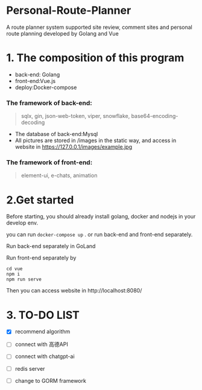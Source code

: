 # Personal-Route-Planner
A route planner system supported site review, comment sites and personal route planning 
developed by Golang and Vue
# 1. The composition of this program
* back-end: Golang
* front-end:Vue.js
* deploy:Docker-compose

### The framework of back-end:
> sqlx, gin, json-web-token, viper, snowflake, base64-encoding-decoding

* The database of back-end:Mysql
* All pictures are stored in /images in the static way, and access in website 
in https://127.0.0.1/images/example.jpg


### The framework of front-end:
> element-ui, e-chats, animation


# 2.Get started
Before starting, you should already install golang, docker and nodejs in your develop env.

you can run 
```docker-compose up``` . or run back-end and front-end separately.

Run back-end separately in GoLand

Run front-end separately by
```
cd vue
npm i
npm run serve
```
Then you can access website in http://localhost:8080/

# 3. TO-DO LIST
- [x] recommend algorithm
- [ ] connect with 高德API
- [ ] connect with chatgpt-ai
- [ ] redis server
- [ ] change to GORM framework



